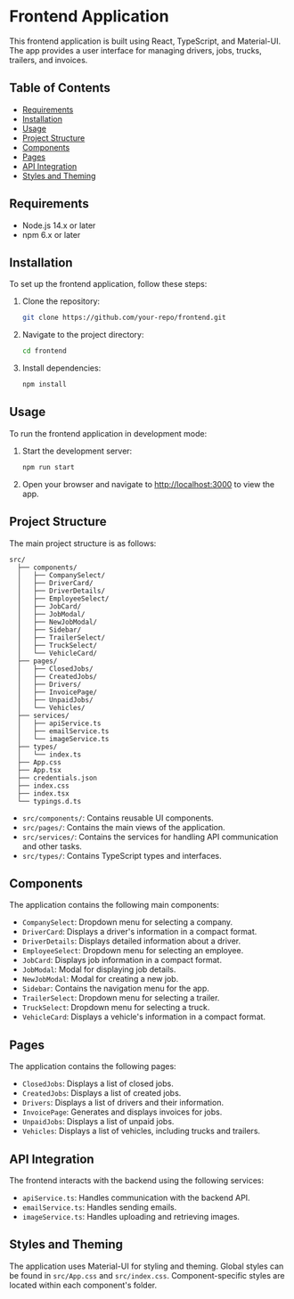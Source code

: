 # Frontend Application

This frontend application is built using React, TypeScript, and Material-UI. The app provides a user interface for managing drivers, jobs, trucks, trailers, and invoices.

## Table of Contents

- [Requirements](#requirements)
- [Installation](#installation)
- [Usage](#usage)
- [Project Structure](#project-structure)
- [Components](#components)
- [Pages](#pages)
- [API Integration](#api-integration)
- [Styles and Theming](#styles-and-theming)

## Requirements

- Node.js 14.x or later
- npm 6.x or later

## Installation

To set up the frontend application, follow these steps:

1. Clone the repository:

   ```bash
   git clone https://github.com/your-repo/frontend.git
   ```

2. Navigate to the project directory:

   ```bash
   cd frontend
   ```

3. Install dependencies:

   ```bash
   npm install
   ```

## Usage

To run the frontend application in development mode:

1. Start the development server:

   ```bash
   npm run start
   ```

2. Open your browser and navigate to [http://localhost:3000](http://localhost:3000) to view the app.

## Project Structure

The main project structure is as follows:

```
src/
  ├── components/
  │   ├── CompanySelect/
  │   ├── DriverCard/
  │   ├── DriverDetails/
  │   ├── EmployeeSelect/
  │   ├── JobCard/
  │   ├── JobModal/
  │   ├── NewJobModal/
  │   ├── Sidebar/
  │   ├── TrailerSelect/
  │   ├── TruckSelect/
  │   └── VehicleCard/
  ├── pages/
  │   ├── ClosedJobs/
  │   ├── CreatedJobs/
  │   ├── Drivers/
  │   ├── InvoicePage/
  │   ├── UnpaidJobs/
  │   └── Vehicles/
  ├── services/
  │   ├── apiService.ts
  │   ├── emailService.ts
  │   └── imageService.ts
  ├── types/
  │   └── index.ts
  ├── App.css
  ├── App.tsx
  ├── credentials.json
  ├── index.css
  ├── index.tsx
  └── typings.d.ts
```

- `src/components/`: Contains reusable UI components.
- `src/pages/`: Contains the main views of the application.
- `src/services/`: Contains the services for handling API communication and other tasks.
- `src/types/`: Contains TypeScript types and interfaces.

## Components

The application contains the following main components:

- `CompanySelect`: Dropdown menu for selecting a company.
- `DriverCard`: Displays a driver's information in a compact format.
- `DriverDetails`: Displays detailed information about a driver.
- `EmployeeSelect`: Dropdown menu for selecting an employee.
- `JobCard`: Displays job information in a compact format.
- `JobModal`: Modal for displaying job details.
- `NewJobModal`: Modal for creating a new job.
- `Sidebar`: Contains the navigation menu for the app.
- `TrailerSelect`: Dropdown menu for selecting a trailer.
- `TruckSelect`: Dropdown menu for selecting a truck.
- `VehicleCard`: Displays a vehicle's information in a compact format.

## Pages

The application contains the following pages:

- `ClosedJobs`: Displays a list of closed jobs.
- `CreatedJobs`: Displays a list of created jobs.
- `Drivers`: Displays a list of drivers and their information.
- `InvoicePage`: Generates and displays invoices for jobs.
- `UnpaidJobs`: Displays a list of unpaid jobs.
- `Vehicles`: Displays a list of vehicles, including trucks and trailers.

## API Integration

The frontend interacts with the backend using the following services:

- `apiService.ts`: Handles communication with the backend API.
- `emailService.ts`: Handles sending emails.
- `imageService.ts`: Handles uploading and retrieving images.

## Styles and Theming

The application uses Material-UI for styling and theming. Global styles can be found in `src/App.css` and `src/index.css`. Component-specific styles are located within each component's folder.
